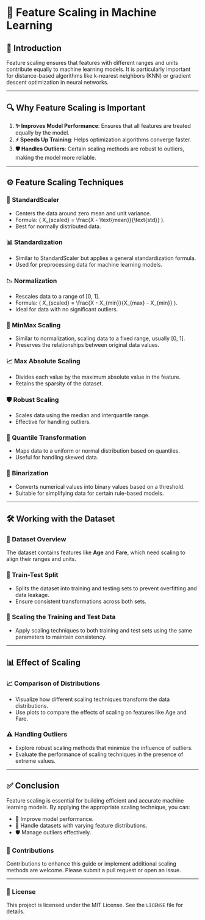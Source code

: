 # 🌟 Feature Scaling in Machine Learning

## 📖 Introduction
Feature scaling ensures that features with different ranges and units contribute equally to machine learning models. It is particularly important for distance-based algorithms like k-nearest neighbors (KNN) or gradient descent optimization in neural networks.

---

## 🔍 Why Feature Scaling is Important
1. **✨ Improves Model Performance**: Ensures that all features are treated equally by the model.
2. **⚡ Speeds Up Training**: Helps optimization algorithms converge faster.
3. **🛡️ Handles Outliers**: Certain scaling methods are robust to outliers, making the model more reliable.

---

## ⚙️ Feature Scaling Techniques

### 📏 StandardScaler
- Centers the data around zero mean and unit variance.
- Formula: \( X_{scaled} = \frac{X - \text{mean}}{\text{std}} \).
- Best for normally distributed data.

### 📊 Standardization
- Similar to StandardScaler but applies a general standardization formula.
- Used for preprocessing data for machine learning models.

### 📉 Normalization
- Rescales data to a range of [0, 1].
- Formula: \( X_{scaled} = \frac{X - X_{min}}{X_{max} - X_{min}} \).
- Ideal for data with no significant outliers.

### 📐 MinMax Scaling
- Similar to normalization, scaling data to a fixed range, usually [0, 1].
- Preserves the relationships between original data values.

### 📈 Max Absolute Scaling
- Divides each value by the maximum absolute value in the feature.
- Retains the sparsity of the dataset.

### 🛡️ Robust Scaling
- Scales data using the median and interquartile range.
- Effective for handling outliers.

### 📅 Quantile Transformation
- Maps data to a uniform or normal distribution based on quantiles.
- Useful for handling skewed data.

### 🔢 Binarization
- Converts numerical values into binary values based on a threshold.
- Suitable for simplifying data for certain rule-based models.

---

## 🛠️ Working with the Dataset

### 📁 Dataset Overview
The dataset contains features like **Age** and **Fare**, which need scaling to align their ranges and units.

### 🔗 Train-Test Split
- Splits the dataset into training and testing sets to prevent overfitting and data leakage.
- Ensure consistent transformations across both sets.

### 🔄 Scaling the Training and Test Data
- Apply scaling techniques to both training and test sets using the same parameters to maintain consistency.

---

## 📊 Effect of Scaling

### 📈 Comparison of Distributions
- Visualize how different scaling techniques transform the data distributions.
- Use plots to compare the effects of scaling on features like Age and Fare.

### ⚠️ Handling Outliers
- Explore robust scaling methods that minimize the influence of outliers.
- Evaluate the performance of scaling techniques in the presence of extreme values.

---

## ✅ Conclusion
Feature scaling is essential for building efficient and accurate machine learning models. By applying the appropriate scaling technique, you can:
- 🌟 Improve model performance.
- 🔄 Handle datasets with varying feature distributions.
- 🛡️ Manage outliers effectively.


### 🤝 Contributions
Contributions to enhance this guide or implement additional scaling methods are welcome. Please submit a pull request or open an issue.

---

### 📜 License
This project is licensed under the MIT License. See the `LICENSE` file for details.

